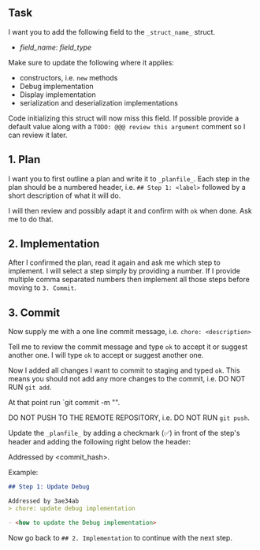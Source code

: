 ## Task

I want you to add the following field to the `_struct_name_` struct.

- _field_name_: _field_type_

Make sure to update the following where it applies:

- constructors, i.e. `new` methods
- Debug implementation
- Display implementation
- serialization and deserialization implementations

Code initializing this struct will now miss this field. If possible provide a default value
along with a `TODO: @@@ review this argument` comment so I can review it later.

## 1. Plan

I want you to first outline a plan and write it to `_planfile_`.
Each step in the plan should be a numbered header, i.e. `## Step 1: <label>` followed by a
short description of what it will do.

I will then review and possibly adapt it and confirm with `ok` when done. Ask me to do that.

## 2. Implementation

After I confirmed the plan, read it again and ask me which step to implement. I will select a
step simply by providing a number. If I provide multiple comma separated numbers then implement
all those steps before moving to `3. Commit`.

## 3. Commit

Now supply me with a one line commit message, i.e. `chore: <description>`

Tell me to review the commit message and type `ok` to accept it or suggest another one.
I will type `ok` to accept or suggest another one.

Now I added all changes I want to commit to staging and typed `ok`. This means you should not
add any more changes to the commit, i.e. DO NOT RUN `git add`.

At that point run `git commit -m "<the message we agreed on>".

DO NOT PUSH TO THE REMOTE REPOSITORY, i.e. DO NOT RUN `git push`.

Update the `_planfile_` by adding a checkmark (✅) in front of the step's header and adding
the following right below the header:

Addressed by <commit_hash>.
> <commit message we agreed on>

Example:
```markdown
## Step 1: Update Debug

Addressed by 3ae34ab
> chore: update debug implementation

- <how to update the Debug implementation>
```

Now go back to `## 2. Implementation` to continue with the next step.
